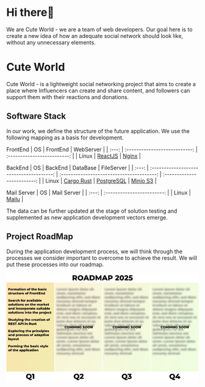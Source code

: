 # Hi there👋
We are Cute World - we are a team of web developers. Our goal here is to create a new idea of how an adequate social network should look like, without any unnecessary elements.
# Cute World
Cute World - is a lightweight social networking project that aims to create a place where Influencers can create and share content, and followers can support them with their reactions and donations.
## Software Stack
In our work, we define the structure of the future application. We use the following mapping as a basis for development.

FrontEnd
| OS    | FrontEnd                      | WebServer                   |
| :---: | :---------------------------: | :-------------------------: |
| Linux | [ReactJS](https://react.dev/) | [Nginx](https://nginx.org/) |

BackEnd
| OS    | BackEnd                                  | DataBase                                  | FileServer                  |
| :---: | :--------------------------------------: | :---------------------------------------: | :-------------------------: |
| Linux | [Cargo Rust](https://www.rust-lang.org/) | [PostgreSQL](https://www.postgresql.org/) | [Minio S3](https://min.io/) |

Mail Server
| OS    | Mail Server                |
| :---: | :------------------------: |
| Linux | [Mailu](https://mailu.io/) |

The data can be further updated at the stage of solution testing and supplemented as new application development vectors emerge.

## Project RoadMap
During the application development process, we will think through the processes we consider important to overcome to achieve the result. We will put these processes into our roadmap.

![Roadmap 2025](roadmap2025.jpg "2025")
